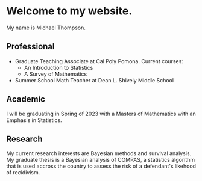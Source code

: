# Welcome to my website.

My name is Michael Thompson.

## Professional

* Graduate Teaching Associate at Cal Poly Pomona. Current courses:
  * An Introduction to Statistics
  * A Survey of Mathematics
* Summer School Math Teacher at Dean L. Shively Middle School

## Academic 

I will be graduating in Spring of 2023 with a Masters of Mathematics with an Emphasis in Statistics.

## Research

My current research interests are Bayesian methods and survival analysis. My graduate thesis is a Bayesian analysis of COMPAS, a statistics algorithm that is used accross the country to assess the risk of a defendant's likehood of recidivism. 
